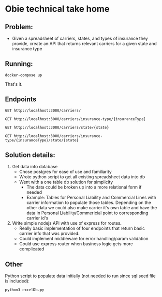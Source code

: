 # Obie technical take home
## Problem:
- Given a spreadsheet of carriers, states, and types of insurance they provide, create an API that returns relevant carriers for a given state and insurance type

## Running:
`docker-compose up`

That's it.

## Endpoints
`GET http://localhost:3000/carriers/`

`GET http://localhost:3000/carriers/insurance-type/{insuranceType}`

`GET http://localhost:3000/carriers/state/{state}`

`GET http://localhost:3000/carriers/insurance-type/{insuranceType}/state/{state}`



## Solution details:

1. Get data into database
    - Chose postgres for ease of use and familiarity
    - Wrote python script to get all existing spreadsheet data into db
    - Went with a one table db solution for simplicity
        - The data could be broken up into a more relational form if needed
        - Example: Tables for Personal Liability and Commercial Lines with carrier information to populate those tables. Depending on the other data we could also make carrier it's own table and have the data in Personal Liability/Commericial point to corresponding carrier id's
2. Write simple nodejs API with use of express for routes.
    - Really basic implementation of four endpoints that return basic carrier info that was provided.
    - Could implement middleware for error handling/param validation
    - Could use express router when business logic gets more complicated 


## Other
Python script to populate data initially (not needed to run since sql seed file is included):

`python3 excelDb.py`